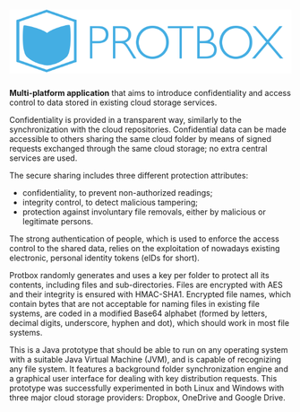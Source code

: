 ![Logo](imgs/protbox-logo-v2-header-small.png)
=======

**Multi-platform application** that aims to introduce confidentiality and access control to data stored in existing cloud storage services.

Confidentiality is provided in a transparent way, similarly to the synchronization with the cloud repositories. Confidential data can be made accessible to others sharing the same cloud folder by means of signed requests exchanged through the same cloud storage; no extra central services are used.

The secure sharing includes three different protection attributes:
- confidentiality, to prevent non-authorized readings;
- integrity control, to detect malicious tampering;
- protection against involuntary file removals, either by malicious or legitimate persons.

The strong authentication of people, which is used to enforce the access control to the shared data, relies on the exploitation of nowadays existing electronic, personal identity tokens (eIDs for short).

Protbox randomly generates and uses a key per folder to protect all its contents, including files and sub-directories. Files are encrypted with AES and their integrity is ensured with HMAC-SHA1. Encrypted file names, which contain bytes that are not acceptable for naming files in existing file systems, are coded in a modified Base64 alphabet (formed by letters, decimal digits, underscore, hyphen and dot), which should work in most file systems.

This is a Java prototype that should be able to run on any operating system with a suitable Java Virtual Machine (JVM), and is capable of recognizing any file system. It features a background folder synchronization engine and a graphical user interface for dealing with key distribution requests. This prototype was successfully experimented in both Linux and Windows with three major cloud storage providers: Dropbox, OneDrive and Google Drive.
